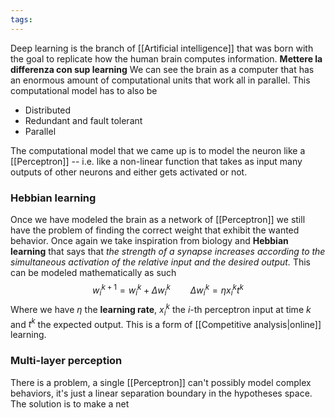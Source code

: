 ```yaml
---
tags:
---
```

Deep learning is the branch of [[Artificial intelligence]] that was born with the goal to replicate how the human brain computes information. 
**Mettere la differenza con sup learning**
We can see the brain as a computer that has an enormous amount of computational units that work all in parallel. This computational model has to also be
- Distributed
- Redundant and fault tolerant
- Parallel

The computational model that we came up is to model the neuron like a [[Perceptron]] -- i.e. like a non-linear function that takes as input many outputs of other neurons and either gets activated or not.
### Hebbian learning

Once we have modeled the brain as a network of [[Perceptron]] we still have the problem of finding the correct weight that exhibit the wanted behavior. Once again we take inspiration from biology and **Hebbian learning** that says that *the strength of a synapse increases according to the simultaneous activation of the relative input and the desired output.*  This can be modeled mathematically as such
$$
w_{i}^{k + 1} = w_{i} ^{k} + \Delta w_{i}^{k} \qquad \Delta w_{i}^{k} = \eta x_{i}^{k}t^{k}
$$
Where we have $\eta$ the **learning rate**, $x_{i}^{k}$ the $i$-th perceptron input at time $k$ and $t^{k}$ the expected output. This is a form of [[Competitive analysis|online]] learning.
### Multi-layer perception

There is a problem, a single [[Perceptron]] can't possibly model complex behaviors, it's just a linear separation boundary in the hypotheses space.  The solution is to make a net